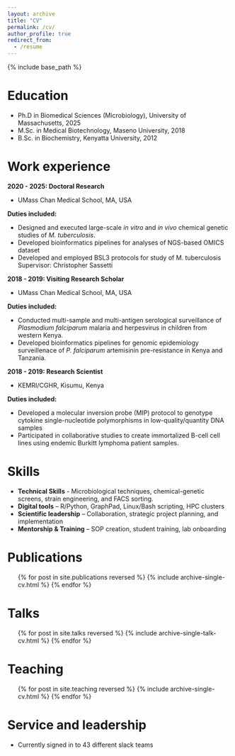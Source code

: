 ```yaml
---
layout: archive
title: "CV"
permalink: /cv/
author_profile: true
redirect_from:
  - /resume
---
```


{% include base_path %}

Education
======
* Ph.D in Biomedical Sciences (Microbiology), University of Massachusetts, 2025
* M.Sc. in Medical Biotechnology, Maseno University, 2018
* B.Sc. in Biochemistry, Kenyatta University, 2012

Work experience
======
**2020 - 2025: Doctoral Research**
  * UMass Chan Medical School, MA, USA
  
**Duties included:**
  * Designed and executed large-scale _in vitro_ and _in vivo_ chemical genetic studies of _M. tuberculosis_.
  * Developed bioinformatics pipelines for analyses of NGS-based OMICS dataset
  * Developed and employed BSL3 protocols for study of M. tuberculosis
Supervisor: Christopher Sassetti

**2018 - 2019: Visiting Research Scholar**
  * UMass Chan Medical School, MA, USA

**Duties included:**
  * Conducted multi-sample and multi-antigen serological surveillance of _Plasmodium falciparum_ malaria and herpesvirus in children from western Kenya.
  * Developed bioinformatics pipelines for genomic epidemiology surveillenace of _P. falciparum_ artemisinin pre-resistance in Kenya and Tanzania.


**2018 - 2019: Research Scientist**
  * KEMRI/CGHR, Kisumu, Kenya
    
**Duties included:**
 * Developed a molecular inversion probe (MIP) protocol to genotype cytokine single-nucleotide polymorphisms in low-quality/quantity DNA samples
 * Participated in collaborative studies to create immortalized B-cell cell lines using endemic Burkitt lymphoma patient samples. 


  
  
Skills
======
* **Technical Skills** - Microbiological techniques, chemical-genetic screens, strain engineering, and FACS sorting.
* **Digital tools** – R/Python, GraphPad, Linux/Bash scripting, HPC clusters
* **Scientific leadership** – Collaboration, strategic project planning, and implementation
* **Mentorship & Training** – SOP creation, student training, lab onboarding


Publications
======
  <ul>{% for post in site.publications reversed %}
    {% include archive-single-cv.html %}
  {% endfor %}</ul>
  
Talks
======
  <ul>{% for post in site.talks reversed %}
    {% include archive-single-talk-cv.html  %}
  {% endfor %}</ul>
  
Teaching
======
  <ul>{% for post in site.teaching reversed %}
    {% include archive-single-cv.html %}
  {% endfor %}</ul>
  
Service and leadership
======
* Currently signed in to 43 different slack teams
